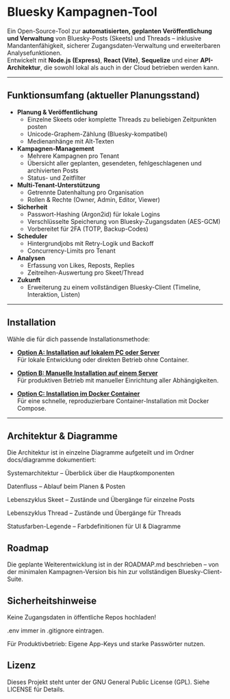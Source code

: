 # Bluesky Kampagnen-Tool

Ein Open-Source-Tool zur **automatisierten, geplanten Veröffentlichung und Verwaltung** von Bluesky-Posts (Skeets) und Threads – inklusive Mandantenfähigkeit, sicherer Zugangsdaten-Verwaltung und erweiterbaren Analysefunktionen.  
Entwickelt mit **Node.js (Express)**, **React (Vite)**, **Sequelize** und einer **API-Architektur**, die sowohl lokal als auch in der Cloud betrieben werden kann.

---

## Funktionsumfang (aktueller Planungsstand)

- **Planung & Veröffentlichung**
  - Einzelne Skeets oder komplette Threads zu beliebigen Zeitpunkten posten
  - Unicode-Graphem-Zählung (Bluesky-kompatibel)
  - Medienanhänge mit Alt-Texten
- **Kampagnen-Management**
  - Mehrere Kampagnen pro Tenant
  - Übersicht aller geplanten, gesendeten, fehlgeschlagenen und archivierten Posts
  - Status- und Zeitfilter
- **Multi-Tenant-Unterstützung**
  - Getrennte Datenhaltung pro Organisation
  - Rollen & Rechte (Owner, Admin, Editor, Viewer)
- **Sicherheit**
  - Passwort-Hashing (Argon2id) für lokale Logins
  - Verschlüsselte Speicherung von Bluesky-Zugangsdaten (AES-GCM)
  - Vorbereitet für 2FA (TOTP, Backup-Codes)
- **Scheduler**
  - Hintergrundjobs mit Retry-Logik und Backoff
  - Concurrency-Limits pro Tenant
- **Analysen**
  - Erfassung von Likes, Reposts, Replies
  - Zeitreihen-Auswertung pro Skeet/Thread
- **Zukunft**
  - Erweiterung zu einem vollständigen Bluesky-Client (Timeline, Interaktion, Listen)

---

## Installation

Wähle die für dich passende Installationsmethode:

- **[Option A: Installation auf lokalem PC oder Server](./docs/installation/local-install.md)**  
  Für lokale Entwicklung oder direkten Betrieb ohne Container.

- **[Option B: Manuelle Installation auf einem Server](./docs/installation/server-install.md)**  
  Für produktiven Betrieb mit manueller Einrichtung aller Abhängigkeiten.

- **[Option C: Installation im Docker Container](./docs/installation/docker-install.md)**  
  Für eine schnelle, reproduzierbare Container-Installation mit Docker Compose.
---

## Architektur & Diagramme

Die Architektur ist in einzelne Diagramme aufgeteilt und im Ordner docs/diagramme dokumentiert:

Systemarchitektur – Überblick über die Hauptkomponenten

Datenfluss – Ablauf beim Planen & Posten

Lebenszyklus Skeet – Zustände und Übergänge für einzelne Posts

Lebenszyklus Thread – Zustände und Übergänge für Threads

Statusfarben-Legende – Farbdefinitionen für UI & Diagramme

## Roadmap
Die geplante Weiterentwicklung ist in der ROADMAP.md beschrieben – von der minimalen Kampagnen-Version bis hin zur vollständigen Bluesky-Client-Suite.

## Sicherheitshinweise
Keine Zugangsdaten in öffentliche Repos hochladen!

.env immer in .gitignore eintragen.

Für Produktivbetrieb: Eigene App-Keys und starke Passwörter nutzen.

## Lizenz
Dieses Projekt steht unter der GNU General Public License (GPL).
Siehe LICENSE für Details.

